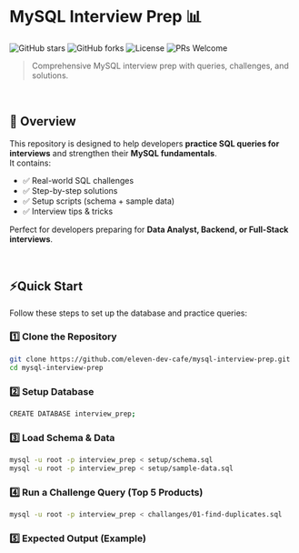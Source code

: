# MySQL Interview Prep 📊

![GitHub stars](https://img.shields.io/github/stars/eleven-dev-cafe/mysql-interview-prep?style=social)
![GitHub forks](https://img.shields.io/github/forks/eleven-dev-cafe/mysql-interview-prep?style=social)
![License](https://img.shields.io/github/license/eleven-dev-cafe/mysql-interview-prep)
![PRs Welcome](https://img.shields.io/badge/PRs-welcome-brightgreen.svg)

> Comprehensive MySQL interview prep with queries, challenges, and solutions.

</br>

## 📖 Overview

This repository is designed to help developers **practice SQL queries for interviews** and strengthen their **MySQL fundamentals**.  
It contains:  

- ✅ Real-world SQL challenges  
- ✅ Step-by-step solutions  
- ✅ Setup scripts (schema + sample data)  
- ✅ Interview tips & tricks  

Perfect for developers preparing for **Data Analyst, Backend, or Full-Stack interviews**.

</br>

## ⚡Quick Start

Follow these steps to set up the database and practice queries:
</br>

### 1️⃣ Clone the Repository
```bash
git clone https://github.com/eleven-dev-cafe/mysql-interview-prep.git
cd mysql-interview-prep
```

### 2️⃣ Setup Database
```bash
CREATE DATABASE interview_prep;
```

### 3️⃣ Load Schema & Data
```bash
mysql -u root -p interview_prep < setup/schema.sql
mysql -u root -p interview_prep < setup/sample-data.sql
```

### 4️⃣ Run a Challenge Query (Top 5 Products)
```bash
mysql -u root -p interview_prep < challanges/01-find-duplicates.sql
```

### 5️⃣ Expected Output (Example)
